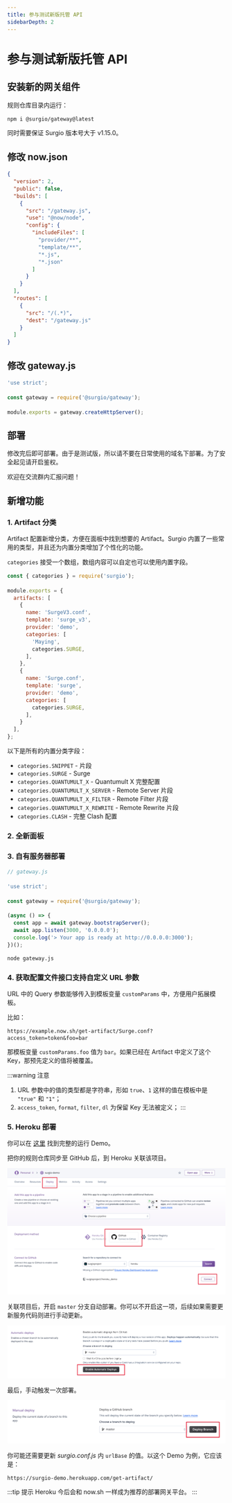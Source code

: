```yaml
---
title: 参与测试新版托管 API
sidebarDepth: 2
---
```


# 参与测试新版托管 API

## 安装新的网关组件

规则仓库目录内运行：

```bash
npm i @surgio/gateway@latest
```

同时需要保证 Surgio 版本号大于 v1.15.0。

## 修改 now.json

```json
{
  "version": 2,
  "public": false,
  "builds": [
    { 
      "src": "/gateway.js",
      "use": "@now/node",
      "config": {
        "includeFiles": [
          "provider/**",
          "template/**",
          "*.js",
          "*.json"
        ]
      }
    }
  ],
  "routes": [
    {
      "src": "/(.*)",
      "dest": "/gateway.js"
    }
  ]
}
```

## 修改 gateway.js

```js
'use strict';

const gateway = require('@surgio/gateway');

module.exports = gateway.createHttpServer();
```

## 部署

修改完后即可部署。由于是测试版，所以请不要在日常使用的域名下部署。为了安全起见请开启鉴权。

欢迎在交流群内汇报问题！

## 新增功能

### 1. Artifact 分类

Artifact 配置新增分类，方便在面板中找到想要的 Artifact。Surgio 内置了一些常用的类型，并且还为内置分类增加了个性化的功能。

`categories` 接受一个数组，数组内容可以自定也可以使用内置字段。

```js
const { categories } = require('surgio');

module.exports = {
  artifacts: [
    {
      name: 'SurgeV3.conf',
      template: 'surge_v3',
      provider: 'demo',
      categories: [
        'Maying',
        categories.SURGE,
      ],
    },
    {
      name: 'Surge.conf',
      template: 'surge',
      provider: 'demo',
      categories: [
        categories.SURGE,
      ],
    }
  ],
};
```

以下是所有的内置分类字段：

- `categories.SNIPPET` - 片段
- `categories.SURGE` - Surge
- `categories.QUANTUMULT_X` - Quantumult X 完整配置
- `categories.QUANTUMULT_X_SERVER` - Remote Server 片段
- `categories.QUANTUMULT_X_FILTER` - Remote Filter 片段
- `categories.QUANTUMULT_X_REWRITE` - Remote Rewrite 片段
- `categories.CLASH` - 完整 Clash 配置

### 2. 全新面板

### 3. 自有服务器部署

```js
// gateway.js

'use strict';

const gateway = require('@surgio/gateway');

(async () => {
  const app = await gateway.bootstrapServer();
  await app.listen(3000, '0.0.0.0');
  console.log('> Your app is ready at http://0.0.0.0:3000');
})();
```

```bash
node gateway.js
```

### 4. 获取配置文件接口支持自定义 URL 参数

URL 中的 Query 参数能够传入到模板变量 `customParams` 中，方便用户拓展模板。

比如：

```
https://example.now.sh/get-artifact/Surge.conf?access_token=token&foo=bar
```

那模板变量 `customParams.foo` 值为 `bar`。如果已经在 Artifact 中定义了这个 Key，那预先定义的值将被覆盖。

:::warning 注意
1. URL 参数中的值的类型都是字符串，形如 `true`、`1` 这样的值在模板中是 `"true"` 和 `"1"`；
2. `access_token`, `format`, `filter`, `dl` 为保留 Key 无法被定义；
:::

### 5. Heroku 部署

你可以在 [这里](https://github.com/surgioproject/heroku_demo) 找到完整的运行 Demo。

把你的规则仓库同步至 GitHub 后，到 Heroku 关联该项目。

![](../images/heroku_1.png)

关联项目后，开启 `master` 分支自动部署。你可以不开启这一项，后续如果需要更新服务代码则进行手动更新。

![](../images/heroku_2.png)

最后，手动触发一次部署。

![](../images/heroku_3.png)

你可能还需要更新 _surgio.conf.js_ 内 `urlBase` 的值。以这个 Demo 为例，它应该是：

```
https://surgio-demo.herokuapp.com/get-artifact/
```

:::tip 提示
Heroku 今后会和 now.sh 一样成为推荐的部署网关平台。
:::
